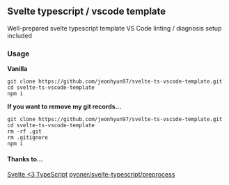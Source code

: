 ## Svelte typescript / vscode template

Well-prepared svelte typescript template
VS Code linting / diagnosis setup included

### Usage

**Vanilla**

```
git clone https://github.com/jeonhyun97/svelte-ts-vscode-template.git
cd svelte-ts-vscode-template
npm i
```

**If you want to remove my git records...**
```
git clone https://github.com/jeonhyun97/svelte-ts-vscode-template.git
cd svelte-ts-vscode-template
rm -rf .git
rm .gitignore
npm i
```

#### Thanks to...

[Svelte <3 TypeScript](https://svelte.dev/blog/svelte-and-typescript)
[pyoner/svelte-typescript/preprocess](https://github.com/pyoner/svelte-typescript/tree/master/packages/preprocess)